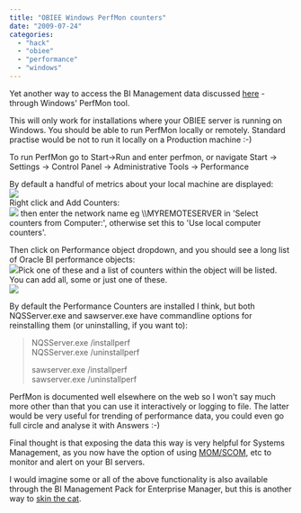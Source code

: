 ```yaml
---
title: "OBIEE Windows PerfMon counters"
date: "2009-07-24"
categories: 
  - "hack"
  - "obiee"
  - "performance"
  - "windows"
---
```


Yet another way to access the BI Management data discussed [here](http://rnm1978.blogspot.com/2009/07/21/obiee-admin-tools-amp-hacks/) - through Windows' PerfMon tool.  
  
This will only work for installations where your OBIEE server is running on Windows. You should be able to run PerfMon locally or remotely. Standard practise would be not to run it locally on a Production machine :-)  
  
To run PerfMon go to Start->Run and enter perfmon, or navigate Start -> Settings -> Control Panel -> Administrative Tools -> Performance  
  
By default a handful of metrics about your local machine are displayed:  
![](/images/rnm1978/perfmon0.png)  
Right click and Add Counters:  
![](/images/rnm1978/perfmon0a.png) then enter the network name eg \\\\MYREMOTESERVER in 'Select counters from Computer:', otherwise set this to 'Use local computer counters'.  
  
Then click on Performance object dropdown, and you should see a long list of Oracle BI performance objects:  
![](/images/rnm1978/perfmon1.png)Pick one of these and a list of counters within the object will be listed. You can add all, some or just one of these.  
![](/images/rnm1978/image_lost.png)  
  
By default the Performance Counters are installed I think, but both NQSServer.exe and sawserver.exe have commandline options for reinstalling them (or uninstalling, if you want to):  

> NQSServer.exe /installperf  
> NQSServer.exe /uninstallperf  
>   
> sawserver.exe /installperf  
> sawserver.exe /uninstallperf  

PerfMon is documented well elsewhere on the web so I won't say much more other than that you can use it interactively or logging to file. The latter would be very useful for trending of performance data, you could even go full circle and analyse it with Answers :-)  
  
Final thought is that exposing the data this way is very helpful for Systems Management, as you now have the option of using [MOM/SCOM](http://www.microsoft.com/systemcenter/operationsmanager/en/us/default.aspx), etc to monitor and alert on your BI servers.  
  
I would imagine some or all of the above functionality is also available through the BI Management Pack for Enterprise Manager, but this is another way to [skin the cat](http://www.usingenglish.com/reference/idioms/there+are+many+ways+to+skin+a+cat.html).
